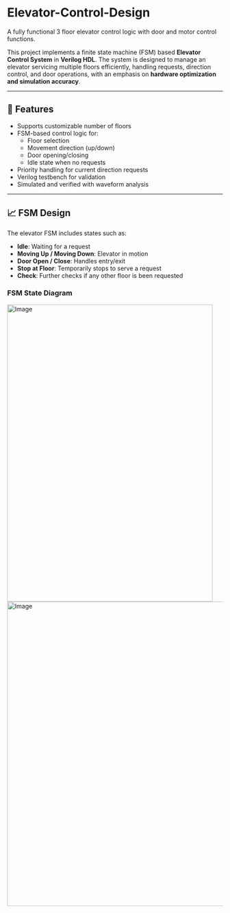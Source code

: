 # Elevator-Control-Design
A fully functional 3 floor elevator control logic with door and motor control functions.


This project implements a finite state machine (FSM) based **Elevator Control System** in **Verilog HDL**. The system is designed to manage an elevator servicing multiple floors efficiently, handling requests, direction control, and door operations, with an emphasis on **hardware optimization and simulation accuracy**.

---

## 📌 Features

- Supports customizable number of floors
- FSM-based control logic for:
  - Floor selection
  - Movement direction (up/down)
  - Door opening/closing
  - Idle state when no requests
- Priority handling for current direction requests
- Verilog testbench for validation
- Simulated and verified with waveform analysis

---

## 📈 FSM Design

The elevator FSM includes states such as:

- **Idle**: Waiting for a request
- **Moving Up / Moving Down**: Elevator in motion
- **Door Open / Close**: Handles entry/exit
- **Stop at Floor**: Temporarily stops to serve a request
- **Check**: Further checks if any other floor is been requested

### FSM State Diagram
<img width="480" height="693" alt="Image" src="https://github.com/user-attachments/assets/bd7c5033-3e7c-4760-8e83-9b808b825e35" />
<img width="552" height="710" alt="Image" src="https://github.com/user-attachments/assets/20d7890c-5c6e-4d2c-88da-e7e59f3153fe" />


